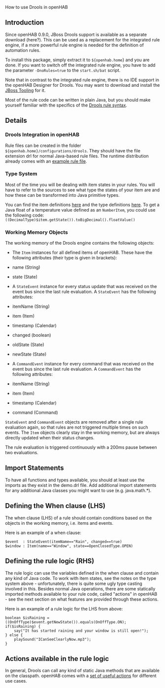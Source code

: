 How to use Drools in openHAB

## Introduction

Since openHAB 0.9.0, JBoss Drools support is available as a separate download (here?). This can be used as a replacement for the integrated rule engine, if a more powerful rule engine is needed for the definition of automation rules.

To install this package, simply extract it to `${openhab.home`} and you are done.
If you want to switch off the integrated rule engine, you have to add the parameter `-DnoRules=true` to the `start.sh/bat` script.

Note that in contrast to the integrated rule engine, there is no IDE support in the openHAB Designer for Drools. You may want to download and install the [JBoss Tooling](http://docs.jboss.org/drools/release/5.2.0.Final/drools-expert-docs/html/ch08.html) for it.

Most of the rule code can be written in plain Java, but you should make yourself familiar with the specifics of the [Drools rule syntax](http://docs.jboss.org/drools/release/5.2.0.Final/drools-expert-docs/html/ch05.html).

## Details

### Drools Integration in openHAB

Rule files can be created in the folder `${openhab.home}/configurations/drools`. They should have the file extension drl for normal Java-based rule files. The runtime distribution already comes with an [example rule file](http://code.google.com/p/openhab/source/browse/distribution/openhabhome/configurations/drools/demo.drl).

### Type System

Most of the time you will be dealing with item states in your rules.
You will have to refer to the sources to see what type the states of your item are and how these can be transformed into Java primitive types.

You can find the item definitions [here](http://code.google.com/p/openhab/source/browse/bundles/core/org.openhab.core.library/src/main/java/org/openhab/core/#core%2Flibrary%2Fitems) and the type definitions [here](http://code.google.com/p/openhab/source/browse/bundles/core/org.openhab.core.library/src/main/java/org/openhab/core/library/types/).
To get a Java float of a temperature value defined as an `NumberItem`, you could use the following code:
`((DecimalType)$item.getState()).toBigDecimal().floatValue()`

### Working Memory Objects

The working memory of the Drools engine contains the following objects:

- The `Item` instances for all defined items of openHAB. These have the following attributes (their type is given in brackets):
- name (String)
- state (State)

- A `StateEvent` instance for every status update that was received on the event bus since the last rule evaluation. A `StateEvent` has the following attributes:
- itemName (String)
- item (Item)
- timestamp (Calendar)
- changed (boolean)
- oldState (State)
- newState (State)

- A `CommandEvent` instance for every command that was received on the event bus since the last rule evaluation. A `CommandEvent` has the following attributes:
- itemName (String)
- item (Item)
- timestamp (Calendar)
- command (Command)

`StateEvent` and `CommandEvent` objects are removed after a single rule evaluation again, so that rules are not triggered multiple times on such events. The `Item` objects clearly stay in the working memory, but are always directly updated when their status changes.

The rule evaluation is triggered continuously with a 200ms pause between two evaluations.

## Import Statements

To have all functions and types available, you should at least use the imports as they exist in the demo.drl file. Add additional import statements for any additional Java classes you might want to use (e.g. java.math.*).

## Defining the When clause (LHS)

The when clause (LHS) of a rule should contain conditions based on the objects in the working memory, i.e. items and events.

Here is an example of a when clause:

    $event  : StateEvent(itemName=="Rain", changed==true)
    $window : Item(name=="Window", state==OpenClosedType.OPEN)

## Defining the rule logic (RHS)

The rule logic can use the variables defined in the when clause and contain any kind of Java code. To work with item states, see the notes on the type system above - unfortunately, there is quite some ugly type casting involved in this.
Besides normal Java operations, there are some statically imported methods available to your rule code, called "actions" in openHAB - see the next section on what features are provided through these actions.

Here is an example of a rule logic for the LHS from above:

    boolean $isRaining = ((OnOffType)$event.getNewState()).equals(OnOffType.ON);
    if($isRaining) {
        say("It has started raining and your window is still open!");
    } else {
        playSound("ICanSeeClearlyNow.mp3");
    }

## Actions available in the rule logic

In general, Drools can call any kind of static Java methods that are available on the classpath. openHAB comes with a [set of useful actions](Actions) for different use cases.